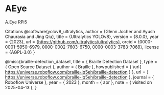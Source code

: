 # AEye
A.Eye RPi5



Citations
@software{yolov8_ultralytics,
  author = {Glenn Jocher and Ayush Chaurasia and Jing Qiu},
  title = {Ultralytics YOLOv8},
  version = {8.0.0},
  year = {2023},
  url = {https://github.com/ultralytics/ultralytics},
  orcid = {0000-0001-5950-6979, 0000-0002-7603-6750, 0000-0003-3783-7069},
  license = {AGPL-3.0}
}

@misc{braille-detection_dataset,
	title = { Braille Detection Dataset },
	type = { Open Source Dataset },
	author = { Braille },
	howpublished = { \url{ https://universe.roboflow.com/braille-lq5eh/braille-detection } },
	url = { https://universe.roboflow.com/braille-lq5eh/braille-detection },
	journal = { Roboflow Universe },
	year = { 2023 },
	month = { apr },
	note = { visited on 2025-04-13 },
}